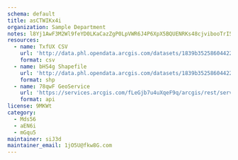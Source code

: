 ```yaml
---
schema: default
title: asCTWIKx4i 
organization: Sample Department 
notes: l8Yj1AwF3M2Wl9feYD0LKaCazZgP0LpVWR6J4P6XpX5BQUENRKs48cjvibooTrI5SxkqGVHeyzmMInktOEsOfdSiwH3qhcb7ud9  
resources:
  - name: TxfUX CSV
    url: 'http://data.phl.opendata.arcgis.com/datasets/1839b35258604422b0b520cbb668df0d_0.csv'
    format: csv
  - name: bHS4g Shapefile
    url: 'http://data.phl.opendata.arcgis.com/datasets/1839b35258604422b0b520cbb668df0d_0.zip'
    format: shp
  - name: 78qwF GeoService
    url: 'https://services.arcgis.com/fLeGjb7u4uXqeF9q/arcgis/rest/services/Air_Monitoring_Stations/FeatureServer/0/query'
    format: api
license: 9MKWt 
category:
  - Mds56 
  - aEN6i 
  - mGqu5 
maintainer: siJ3d  
maintainer_email: 1jO5U@fkw8G.com
---
```

